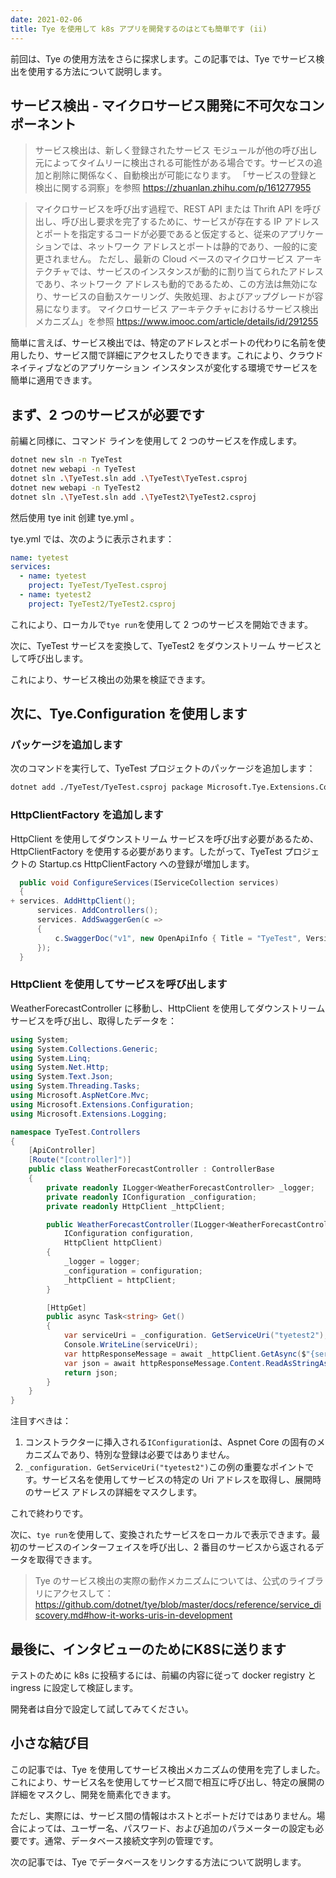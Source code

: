 ```yaml
---
date: 2021-02-06
title: Tye を使用して k8s アプリを開発するのはとても簡単です (ii)
---
```


前回は、Tye の使用方法をさらに探求します。この記事では、Tye でサービス検出を使用する方法について説明します。

<!-- more -->

<!-- md Header-Newbe-Claptrap.md -->

## サービス検出 - マイクロサービス開発に不可欠なコンポーネント

> サービス検出は、新しく登録されたサービス モジュールが他の呼び出し元によってタイムリーに検出される可能性がある場合です。サービスの追加と削除に関係なく、自動検出が可能になります。 「サービスの登録と検出に関する洞察」を参照 <https://zhuanlan.zhihu.com/p/161277955>

> マイクロサービスを呼び出す過程で、REST API または Thrift API を呼び出し、呼び出し要求を完了するために、サービスが存在する IP アドレスとポートを指定するコードが必要であると仮定すると、従来のアプリケーションでは、ネットワーク アドレスとポートは静的であり、一般的に変更されません。 ただし、最新の Cloud ベースのマイクロサービス アーキテクチャでは、サービスのインスタンスが動的に割り当てられたアドレスであり、ネットワーク アドレスも動的であるため、この方法は無効になり、サービスの自動スケーリング、失敗処理、およびアップグレードが容易になります。 マイクロサービス アーキテクチャにおけるサービス検出メカニズム」を参照 <https://www.imooc.com/article/details/id/291255>

簡単に言えば、サービス検出では、特定のアドレスとポートの代わりに名前を使用したり、サービス間で詳細にアクセスしたりできます。これにより、クラウド ネイティブなどのアプリケーション インスタンスが変化する環境でサービスを簡単に適用できます。

## まず、2 つのサービスが必要です

前編と同様に、コマンド ラインを使用して 2 つのサービスを作成します。

```bash
dotnet new sln -n TyeTest
dotnet new webapi -n TyeTest
dotnet sln .\TyeTest.sln add .\TyeTest\TyeTest.csproj
dotnet new webapi -n TyeTest2
dotnet sln .\TyeTest.sln add .\TyeTest2\TyeTest2.csproj
```

然后使用 tye init 创建 tye.yml 。

tye.yml では、次のように表示されます：

```yml
name: tyetest
services:
  - name: tyetest
    project: TyeTest/TyeTest.csproj
  - name: tyetest2
    project: TyeTest2/TyeTest2.csproj
```

これにより、ローカルで`tye run`を使用して 2 つのサービスを開始できます。

次に、TyeTest サービスを変換して、TyeTest2 をダウンストリーム サービスとして呼び出します。

これにより、サービス検出の効果を検証できます。

## 次に、Tye.Configuration を使用します

### パッケージを追加します

次のコマンドを実行して、TyeTest プロジェクトのパッケージを追加します：

```bash
dotnet add ./TyeTest/TyeTest.csproj package Microsoft.Tye.Extensions.Configuration --version 0.6.0-alpha.21070.5
```

### HttpClientFactory を追加します

HttpClient を使用してダウンストリーム サービスを呼び出す必要があるため、HttpClientFactory を使用する必要があります。したがって、TyeTest プロジェクトの Startup.cs HttpClientFactory への登録が増加します。

```csharp
  public void ConfigureServices(IServiceCollection services)
  {
+ services. AddHttpClient();
      services. AddControllers();
      services. AddSwaggerGen(c =>
      {
          c.SwaggerDoc("v1", new OpenApiInfo { Title = "TyeTest", Version = "v1" });
      });
  }
```

### HttpClient を使用してサービスを呼び出します

WeatherForecastController に移動し、HttpClient を使用してダウンストリーム サービスを呼び出し、取得したデータを：

```cs
using System;
using System.Collections.Generic;
using System.Linq;
using System.Net.Http;
using System.Text.Json;
using System.Threading.Tasks;
using Microsoft.AspNetCore.Mvc;
using Microsoft.Extensions.Configuration;
using Microsoft.Extensions.Logging;

namespace TyeTest.Controllers
{
    [ApiController]
    [Route("[controller]")]
    public class WeatherForecastController : ControllerBase
    {
        private readonly ILogger<WeatherForecastController> _logger;
        private readonly IConfiguration _configuration;
        private readonly HttpClient _httpClient;

        public WeatherForecastController(ILogger<WeatherForecastController> logger,
            IConfiguration configuration,
            HttpClient httpClient)
        {
            _logger = logger;
            _configuration = configuration;
            _httpClient = httpClient;
        }

        [HttpGet]
        public async Task<string> Get()
        {
            var serviceUri = _configuration. GetServiceUri("tyetest2");
            Console.WriteLine(serviceUri);
            var httpResponseMessage = await _httpClient.GetAsync($"{serviceUri}WeatherForecast");
            var json = await httpResponseMessage.Content.ReadAsStringAsync();
            return json;
        }
    }
}
```

注目すべきは：

1. コンストラクターに挿入される`IConfiguration`は、Aspnet Core の固有のメカニズムであり、特別な登録は必要ではありません。
2. `_configuration. GetServiceUri("tyetest2")`この例の重要なポイントです。サービス名を使用してサービスの特定の Uri アドレスを取得し、展開時のサービス アドレスの詳細をマスクします。

これで終わりです。

次に、`tye run`を使用して、変換されたサービスをローカルで表示できます。最初のサービスのインターフェイスを呼び出し、2 番目のサービスから返されるデータを取得できます。

> Tye のサービス検出の実際の動作メカニズムについては、公式のライブラリにアクセスして： <https://github.com/dotnet/tye/blob/master/docs/reference/service_discovery.md#how-it-works-uris-in-development>

## 最後に、インタビューのためにK8Sに送ります

テストのために k8s に投稿するには、前編の内容に従って docker registry と ingress に設定して検証します。

開発者は自分で設定して試してみてください。

## 小さな結び目

この記事では、Tye を使用してサービス検出メカニズムの使用を完了しました。これにより、サービス名を使用してサービス間で相互に呼び出し、特定の展開の詳細をマスクし、開発を簡素化できます。

ただし、実際には、サービス間の情報はホストとポートだけではありません。場合によっては、ユーザー名、パスワード、および追加のパラメーターの設定も必要です。通常、データベース接続文字列の管理です。

次の記事では、Tye でデータベースをリンクする方法について説明します。

<!-- md Footer-Newbe-Claptrap.md -->
